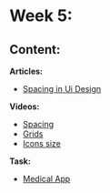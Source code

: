 # Week 5: 

## Content:

 **Articles:**
- [Spacing in Ui Design](https://medium.com/@uiuxzee/ultimate-spacing-guide-for-ui-designers-342f4c61bd70)
  
 **Videos:**
- [Spacing](https://youtu.be/ctXmOtBNwV8?si=cn4UTb9Rl0oW0y1p)
- [Grids](https://youtu.be/dBE0zuTn29k?si=KlXGRz8J61R6jrUP)
- [Icons size](https://youtu.be/OcFSsv_jTRw?si=H7DExAXJ8ciNdJ_Q)



 **Task:**
 - [Medical App](https://www.pinterest.com/pin/327425835421414295/)
